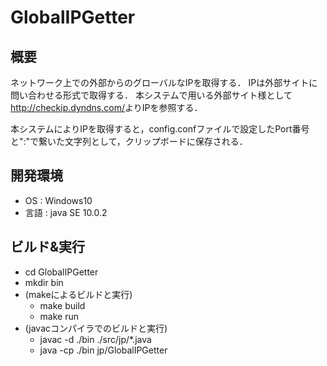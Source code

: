 # GlobalIPGetter

## 概要

ネットワーク上での外部からのグローバルなIPを取得する．
IPは外部サイトに問い合わせる形式で取得する．
本システムで用いる外部サイト様として<http://checkip.dyndns.com/>よりIPを参照する．

本システムによりIPを取得すると，config.confファイルで設定したPort番号と":"で繋いた文字列として，クリップボードに保存される．

## 開発環境
- OS : Windows10
- 言語 : java SE 10.0.2

## ビルド&実行
- cd GlobalIPGetter
- mkdir bin
- (makeによるビルドと実行)
  - make build
  - make run
- (javacコンパイラでのビルドと実行)
  - javac -d ./bin ./src/jp/*.java
  - java -cp ./bin jp/GlobalIPGetter

